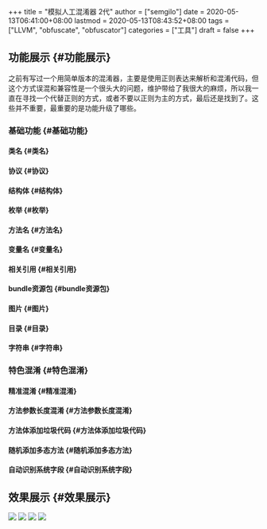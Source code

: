 +++
title = "模拟人工混淆器 2代"
author = ["semgilo"]
date = 2020-05-13T06:41:00+08:00
lastmod = 2020-05-13T08:43:52+08:00
tags = ["LLVM", "obfuscate", "obfuscator"]
categories = ["工具"]
draft = false
+++

## 功能展示 {#功能展示}

之前有写过一个用简单版本的混淆器，主要是使用正则表达来解析和混淆代码，但这个方式误混和兼容性是一个很头大的问题，维护带给了我很大的麻烦，所以我一直在寻找一个代替正则的方式，或者不要以正则为主的方式，最后还是找到了。这些并不重要，最重要的是功能升级了哪些。
<!--more-->


### 基础功能 {#基础功能}


#### 类名 {#类名}


#### 协议 {#协议}


#### 结构体 {#结构体}


#### 枚举 {#枚举}


#### 方法名 {#方法名}


#### 变量名 {#变量名}


#### 相关引用 {#相关引用}


#### bundle资源包 {#bundle资源包}


#### 图片 {#图片}


#### 目录 {#目录}


#### 字符串 {#字符串}


### 特色混淆 {#特色混淆}


#### 精准混淆 {#精准混淆}


#### 方法参数长度混淆 {#方法参数长度混淆}


#### 方法体添加垃圾代码 {#方法体添加垃圾代码}


#### 随机添加多态方法 {#随机添加多态方法}


#### 自动识别系统字段 {#自动识别系统字段}


## 效果展示 {#效果展示}

![](/images/obfuscator/project.png)
![](/images/obfuscator/file1.png)
![](/images/obfuscator/file2.png)
![](/images/obfuscator/file3.png)
